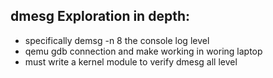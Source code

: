 ## dmesg Exploration in depth:
- specifically demsg -n 8 the console log level
- qemu gdb connection and make working in woring laptop 
- must write a kernel module to verify dmesg all level
